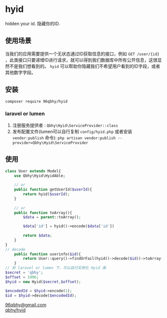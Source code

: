 # hyid
hidden your id. 隐藏你的ID.

## 使用场景
当我们的应用需要提供一个无状态通过ID获取信息的接口，例如 `GET /user/{id}` ，此类接口只要递增ID进行请求，就可以得到我们数据库中所有公开信息，这很显然不是我们想看到的。
 `hyid` 可以帮助你隐藏我们不希望用户看到的ID字段，或者其他数字字段。
 
## 安装
`composer require 96qbhy/hyid`

### laravel or lumen
1. 注册服务提供者 : `Qbhy\Hyid\ServiceProvider::class`
2. 发布配置文件(lumen可以自行复制 `config/hyid.php` 或者安装 `vendor:publish` 命令): `php artisan vendor:publish --provider=Qbhy\Hyid\ServiceProvider`


## 使用
```php
class User extends Model{
    use Qbhy\Hyid\HyidAble;
    
    // or 
    public function getUserId($userId){
        return hyid($userId);
    }
    
    // or
    public function toArray(){
        $data = parent::toArray();

        $data['id'] = hyid()->encode($data['id'])
        
        return $data;
    }
}
// decode
    public function userinfo($id){
        return User::query()->findOrFail(hyid()->decode($id))->toArray();
    }
// 非 laravel or lumen 下，可以自行实例化 Hyid 类
$secret = 'qbhy';
$offset = 1996;
$hyid = new Hyid($secret,$offset);

$encodedId = $hyid->encode(1);
$id = $hyid->decode($encodedId);
```

96qbhy@gmail.com  
[qbhy/hyid](https://github.com/qbhy/hyid)

